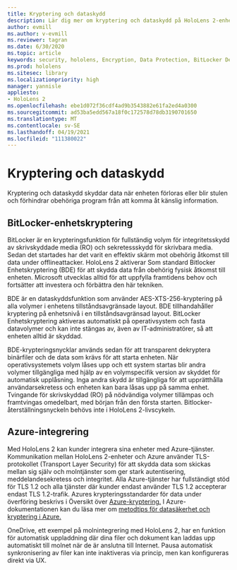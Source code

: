 ```yaml
---
title: Kryptering och dataskydd
description: Lär dig mer om kryptering och dataskydd på HoloLens 2-enheter, inklusive BitLocker och Azure-integrering.
author: evmill
ms.author: v-evmill
ms.reviewer: tagran
ms.date: 6/30/2020
ms.topic: article
keywords: security, hololens, Encryption, Data Protection, BitLocker Device, BitLocker, bitlocker, bitlocker encryption, azure integration,
ms.prod: hololens
ms.sitesec: library
ms.localizationpriority: high
manager: yannisle
appliesto:
- HoloLens 2
ms.openlocfilehash: ebe1d072f36cdf4ad9b3543882e61fa2ed4a0300
ms.sourcegitcommit: ad53ba5edd567a18f0c172578d78db3190701650
ms.translationtype: MT
ms.contentlocale: sv-SE
ms.lasthandoff: 04/19/2021
ms.locfileid: "111380022"
---
```

# <a name="encryption-and-data-protection"></a>Kryptering och dataskydd

Kryptering och dataskydd skyddar data när enheten förloras eller blir stulen och förhindrar obehöriga program från att komma åt känslig information.

## <a name="bitlocker-device-encryption"></a>BitLocker-enhetskryptering

BitLocker är en krypteringsfunktion för fullständig volym för integritetsskydd av skrivskyddade media (RO) och sekretessskydd för skrivbara media.  Sedan det startades har det varit en effektiv skärm mot obehörig åtkomst till data under offlineattacker. HoloLens 2 aktiverar Som standard Bitlocker Enhetskryptering (BDE) för att skydda data från obehörig fysisk åtkomst till enheten. Microsoft utvecklas alltid för att uppfylla framtidens behov och fortsätter att investera och förbättra den här tekniken.

BDE är en dataskyddsfunktion som använder AES-XTS-256-kryptering på alla volymer i enhetens tillståndsavgränsade layout. BDE tillhandahåller kryptering på enhetsnivå i en tillståndsavgränsad layout. BitLocker Enhetskryptering aktiveras automatiskt på operativsystem och fasta datavolymer och kan inte stängas av, även av IT-administratörer, så att enheten alltid är skyddad.

BDE-krypteringsnycklar används sedan för att transparent dekryptera binärfiler och de data som krävs för att starta enheten. När operativsystemets volym låses upp och ett system startas blir andra volymer tillgängliga med hjälp av en volymspecifik version av skyddet för automatisk upplåsning. Inga andra skydd är tillgängliga för att upprätthålla användarsekretess och enheten kan bara låsas upp på samma enhet. Tvingande för skrivskyddad (RO) på nödvändiga volymer tillämpas och framtvingas omedelbart, med början från den första starten. Bitlocker-återställningsnyckeln behövs inte i HoloLens 2-livscykeln.

## <a name="azure-integration"></a>Azure-integrering 

Med HoloLens 2 kan kunder integrera sina enheter med Azure-tjänster. Kommunikation mellan HoloLens 2-enheter och Azure använder TLS-protokollet (Transport Layer Security) för att skydda data som skickas mellan sig själv och molntjänster som ger stark autentisering, meddelandesekretess och integritet. Alla Azure-tjänster har fullständigt stöd för TLS 1.2 och alla tjänster där kunder endast använder TLS 1.2 accepterar endast TLS 1.2-trafik. Azures krypteringsstandarder för data under överföring beskrivs i Översikt över [Azure-kryptering.](https://docs.microsoft.com/azure/security/fundamentals/encryption-overview) I Azure-dokumentationen kan du läsa mer om [metodtips för datasäkerhet och kryptering i Azure.](https://docs.microsoft.com/azure/security/fundamentals/data-encryption-best-practices) 

OneDrive, ett exempel på molnintegrering med HoloLens 2, har en funktion för automatisk uppladdning där dina filer och dokument kan laddas upp automatiskt till molnet när de är anslutna till Internet. Pausa automatisk synkronisering av filer kan inte inaktiveras via princip, men kan konfigureras direkt via UX. 
